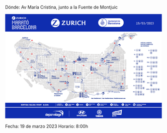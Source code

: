 
Dónde: Av María Cristina, junto a la Fuente de Montjuic

![Recorrido](/Mapa-ZMB.png)

Fecha: 19 de marzo 2023	
Horario: 8:00h


